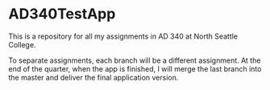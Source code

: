 # AD340TestApp
This is a repository for all my assignments in AD 340 at North Seattle College.

To separate assignments, each branch will be a different assignment. At the end of the quarter, when the app is finished, I will merge the last branch into the master and deliver the final application version.
